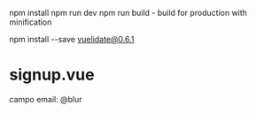 npm install
npm run dev
npm run build - build for production with minification

npm install --save vuelidate@0.6.1



# signup.vue
campo email:
@blur